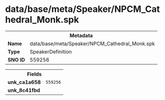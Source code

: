 <h1>data/base/meta/Speaker/NPCM_Cathedral_Monk.spk</h1><table><tr><th colspan="100%">Metadata</th></tr><tr><td><b>Name</b></td><td>data/base/meta/Speaker/NPCM_Cathedral_Monk.spk</td></tr><tr><td><b>Type</b></td><td>SpeakerDefinition</td></tr><tr><td><b>SNO ID</b></td><td>559256</td></tr></table>

<table><tr><th colspan="100%">Fields</th></tr><tr><td><b>unk_ca1a658</b></td><td><code>559256</code></td></tr><tr><td><b>unk_8c41fbd</b></td><td></td></tr></table>

